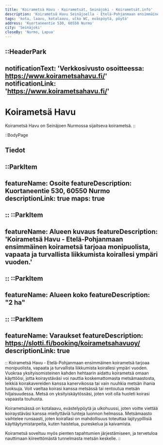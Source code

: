 ```yaml
---
title: 'Koirametsä Havu - Koirametsät, Seinäjoki - Koirametsät.info'
description: 'Koirametsä Havu Seinäjoella - Etelä-Pohjanmaan ensimmäinen koirametsä tarjoaa monipuolista, vapaata ja turvallista liikkumista koirallesi ympäri vuoden.'
tags: 'kota, laavu, kotalaavu, ulko WC, eväspöytä, pöytä'
address: 'Kuortaneentie 530, 60550 Nurmo'
city: 'Seinäjoki'
closeBy: 'Nurmo, Lapua'
---
```


::HeaderPark
---
notificationText: 'Verkkosivusto osoitteessa: https://www.koirametsahavu.fi/'
notificationLink: 'https://www.koirametsahavu.fi/'
---
# Koirametsä Havu
Koirametsä Havu on Seinäjoen Nurmossa sijaitseva koirametsä.
::

::BodyPage
## Tiedot
::ParkItem
---
featureName: Osoite
featureDescription: Kuortaneentie 530, 60550 Nurmo
descriptionLink: true
maps: true
---
::
::ParkItem
---
featureName: Alueen kuvaus
featureDescription: 'Koirametsä Havu - Etelä-Pohjanmaan ensimmäinen koirametsä tarjoaa monipuolista, vapaata ja turvallista liikkumista koirallesi ympäri vuoden.'
---
::
::ParkItem
---
featureName: Alueen koko
featureDescription: "2 ha"
---
::
::ParkItem
---
featureName: Varaukset
featureDescription: https://slotti.fi/booking/koirametsahavuoy/
descriptionLink: true
---
::
Koirametsä Havu - Etelä-Pohjanmaan ensimmäinen koirametsä tarjoaa monipuolista, vapaata ja turvallista liikkumista koirallesi ympäri vuoden. Vuokraa yksityisomisteinen kahden hehtaarin aidattu koirametsä omaan käyttöösi, jotta koiraystäväsi voi nauttia koskemattomasta metsämaastosta, leikkiä koirakavereiden kanssa kanervikossa tai vain nuuhkia metsän ihania tuoksuja. Voit vaeltaa koirasi kanssa metsässä tai rentoutua metsän hiljaisuudessa. Metsä on yksityiskäytössäsi, joten voit olla huoleti koirasi vapaasta touhusta.

Koirametsässä on kotalaavu, evästelypöytä ja ulkohuussi, joten voitte viettää koiraystäväsi kanssa miellyttäviä tunteja luonnon helmassa. Metsämaasto vaihtelee runsaasti, joten koirallasi on mahdollisuus toteuttaa lajityypillisiä käyttäytymistarpeita, kuten haistelua, pureskelua ja kaivamista.

Koirametsä soveltuu myös pienten tapahtumien järjestämiseen, ja tervetuloa nauttimaan kiireettömästä tunnelmasta metsän keskelle.
::